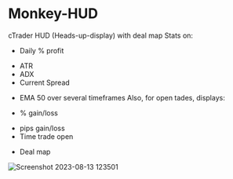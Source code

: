 # Monkey-HUD
cTrader HUD (Heads-up-display) with deal map
Stats on:
- Daily % profit
* ATR
* ADX
* Current Spread
+ EMA 50 over several timeframes
Also, for open tades, displays:
- % gain/loss
* pips gain/loss
* Time trade open
+ Deal map



![Screenshot 2023-08-13 123501](https://github.com/GravitySquid/Monkey-HUD/assets/5005335/9d1efcd3-68c0-48da-bc21-84d205cb3c70)
